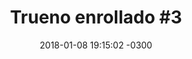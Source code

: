 ---
layout: drawing
title:  "Trueno enrollado #3"
date:   2018-01-08 19:15:02 -0300
slug: trueno_enrollado_3
material: acuarela, plumones, acrílico y rapidograph sobre papel bristol
dimensiones: 100x73 cms.
format: jpg
categories:
 - drawing

---